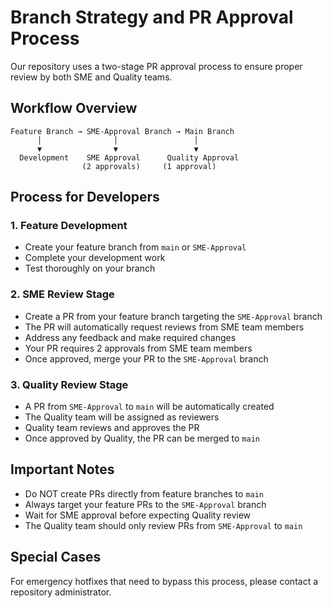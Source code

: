 # Branch Strategy and PR Approval Process

Our repository uses a two-stage PR approval process to ensure proper review by both SME and Quality teams.

## Workflow Overview

```
Feature Branch → SME-Approval Branch → Main Branch
      │                │                 │
      ▼                ▼                 ▼
  Development    SME Approval      Quality Approval
                (2 approvals)     (1 approval)
```

## Process for Developers

### 1. Feature Development

- Create your feature branch from `main` or `SME-Approval`
- Complete your development work
- Test thoroughly on your branch

### 2. SME Review Stage

- Create a PR from your feature branch targeting the `SME-Approval` branch
- The PR will automatically request reviews from SME team members
- Address any feedback and make required changes
- Your PR requires 2 approvals from SME team members
- Once approved, merge your PR to the `SME-Approval` branch

### 3. Quality Review Stage

- A PR from `SME-Approval` to `main` will be automatically created
- The Quality team will be assigned as reviewers
- Quality team reviews and approves the PR
- Once approved by Quality, the PR can be merged to `main`

## Important Notes

- Do NOT create PRs directly from feature branches to `main`
- Always target your feature PRs to the `SME-Approval` branch
- Wait for SME approval before expecting Quality review
- The Quality team should only review PRs from `SME-Approval` to `main`

## Special Cases

For emergency hotfixes that need to bypass this process, please contact a repository administrator.
